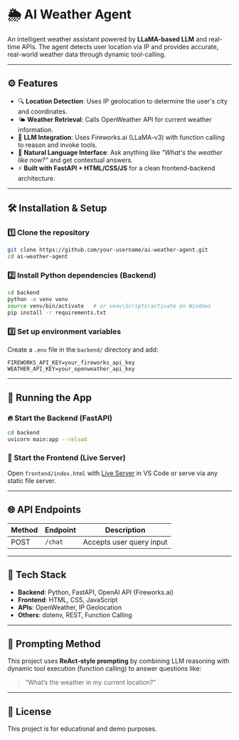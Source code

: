 # 🌦️ AI Weather Agent

An intelligent weather assistant powered by **LLaMA-based LLM** and real-time APIs. The agent detects user location via IP and provides accurate, real-world weather data through dynamic tool-calling.

---

## ⚙️ Features

- 🔍 **Location Detection**: Uses IP geolocation to determine the user's city and coordinates.
- 🌤️ **Weather Retrieval**: Calls OpenWeather API for current weather information.
- 🧠 **LLM Integration**: Uses Fireworks.ai (LLaMA-v3) with function calling to reason and invoke tools.
- 💬 **Natural Language Interface**: Ask anything like *"What's the weather like now?"* and get contextual answers.
- ⚡ **Built with FastAPI + HTML/CSS/JS** for a clean frontend-backend architecture.

---

## 🛠️ Installation & Setup

### 1️⃣ Clone the repository

```bash
git clone https://github.com/your-username/ai-weather-agent.git
cd ai-weather-agent
```

### 2️⃣ Install Python dependencies (Backend)

```bash
cd backend
python -m venv venv
source venv/bin/activate   # or venv\Scripts\activate on Windows
pip install -r requirements.txt
```

### 3️⃣ Set up environment variables

Create a `.env` file in the `backend/` directory and add:

```env
FIREWORKS_API_KEY=your_fireworks_api_key
WEATHER_API_KEY=your_openweather_api_key
```

---

## 🚀 Running the App

### 🔥 Start the Backend (FastAPI)

```bash
cd backend
uvicorn main:app --reload
```

### 🎨 Start the Frontend (Live Server)

Open `frontend/index.html` with [Live Server](https://marketplace.visualstudio.com/items?itemName=ritwickdey.LiveServer) in VS Code or serve via any static file server.

---

## 🌐 API Endpoints

| Method | Endpoint   | Description              |
|--------|------------|--------------------------|
| POST   | `/chat`    | Accepts user query input |

---

## 🧰 Tech Stack

- **Backend**: Python, FastAPI, OpenAI API (Fireworks.ai)
- **Frontend**: HTML, CSS, JavaScript
- **APIs**: OpenWeather, IP Geolocation
- **Others**: dotenv, REST, Function Calling

---

## 🧠 Prompting Method

This project uses **ReAct-style prompting** by combining LLM reasoning with dynamic tool execution (function calling) to answer questions like:

> “What’s the weather in my current location?”

---

## 📄 License

This project is for educational and demo purposes.
